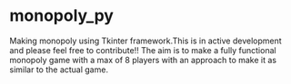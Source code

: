 # monopoly_py
Making monopoly using Tkinter framework.This is in active development and please feel free to contribute!!
The aim is to make a fully functional monopoly game with a max of 8 players with an approach to make it as similar to the actual game. 